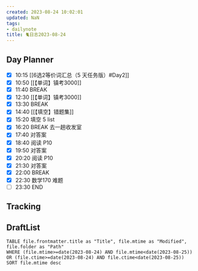 ```yaml
---
created: 2023-08-24 10:02:01
updated: NaN
tags: 
- dailynote
title: 🐈日志2023-08-24
---
```


## Day Planner
- [x] 10:15 [[6选2等价词汇总（5 天任务版）#Day2]]
- [x] 10:50 [[【单词】镇考3000]]
- [x] 11:40 BREAK
- [x] 12:30 [[【单词】镇考3000]]
- [x] 13:30 BREAK
- [x] 14:40 [[【填空】错题集]]
- [x] 15:20 填空 5 list
- [x] 16:20 BREAK 去一趟收发室
- [x] 17:40 对答案
- [x] 18:40 阅读 P10
- [x] 19:50 对答案
- [x] 20:20 阅读 P10
- [x] 21:30 对答案
- [x] 22:00 BREAK
- [x] 22:30 数学170 难题
- [ ] 23:30 END

## Tracking


## DraftList
<!--此处显示今日新增或修改的草稿或其它非文献笔记文件-->

```dataview
TABLE file.frontmatter.title as "Title", file.mtime as "Modified", file.folder as "Path"
WHERE (file.mtime>=date(2023-08-24) AND file.mtime<date(2023-08-25)) OR (file.ctime>=date(2023-08-24) AND file.ctime<date(2023-08-25))
SORT file.mtime desc
```
